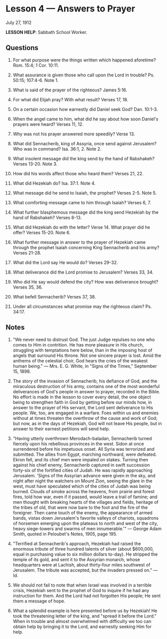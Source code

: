 # Lesson 4 — Answers to Prayer

July 27, 1912

**LESSON HELP**: Sabbath School Worker.

## Questions

1. For what purpose were the things written which happened aforetime? Rom. 15:4; 1 Cor. 10:11.

2. What assurance is given those who call upon the Lord in trouble? Ps. 50:15; 107:4-6. Note 1.

3. What is said of the prayer of the righteous? James 5:16.

4. For what did Elijah pray? With what result? Verses 17, 18.

5. On a certain occasion how earnestly did Daniel seek God? Dan. 10:1-3.

6. When the angel came to him, what did he say about how soon Daniel's prayers were heard? Verses 11, 12.

7. Why was not his prayer answered more speedily? Verse 13.

8. What did Sennacherib, king of Assyria, once send against Jerusalem? Who was in command? Isa. 36:1, 2. Note 2.

9. What insolent message did the king send by the hand of Rabshakeh? Verses 13-20. Note 3.

10. How did his words affect those who heard them? Verses 21, 22.

11. What did Hezekiah do? Isa. 37:1. Note 4.

12. What message did he send to Isaiah, the prophet? Verses 2-5. Note 5.

13. What comforting message came to him through Isaiah? Verses 6, 7.

14. What further blasphemous message did the king send Hezekiah by the hand of Rabshakeh? Verses 8-13.

15. What did Hezekiah do with the letter? Verse 14. What prayer did he offer? Verses 15-20. Note 6.

16. What further message in answer to the prayer of Hezekiah came through the prophet Isaiah concerning King Sennacherib and his army? Verses 21-28.

17. What did the Lord say He would do? Verses 29-32.

18. What deliverance did the Lord promise to Jerusalem? Verses 33, 34.

19. Who did He say would defend the city? How was deliverance brought? Verses 35, 36.

20. What befell Sennacherib? Verses 37, 38.

21. Under all circumstances what promise may the righteous claim? Ps. 34:17.

## Notes

1. "We never need to distrust God. The just Judge repulses no one who comes to Him in contrition. He has more pleasure in His church, struggling with temptations here below, than in the imposing host of angels that surround His throne. Not one sincere prayer is lost. Amid the anthems of the celestial choir, God hears the cries of the weakest human being." — Mrs. E. G. White, in "Signs of the Times," September 15, 1898.

2. The story of the invasion of Sennacherib, his defiance of God, and the miraculous destruction of his army, contains one of the most wonderful deliverances of God's people in answer to prayer, recorded in the Bible. No effort is made in the lesson to cover every detail, the one object being to strengthen faith in God by getting before our minds how, in answer to the prayer of His servant, the Lord sent deliverance to His people. We, too, are engaged in a warfare. Foes within us and enemies without at times threaten the overthrow of the cause and work of God; but now, as in the days of Hezekiah, God will not leave His people, but in answer to their earnest petitions will send help.

3. "Having utterly overthrown Merodach-baladan, Sennacherib turned fiercely upon his rebellious provinces in the west. Sidon at once surrendered before his impetuous onset. All Syria was terrorized and submitted. The allies from Egypt, marching northward, were defeated. Ekron fell, and its chief men were impaled on stakes. Turning then against his chief enemy, Sennacherib captured in swift succession forty-six of the fortified cities of Judah. He was rapidly approaching Jerusalem. 'Signs of the Assyrian advance were given in the sky, and night after night the watchers on Mount Zion, seeing the glare in the west, must have speculated which of the cities of Judah was being burned. Clouds of smoke across the heavens, from prairie and forest fires, told how war, even if it passed, would leave a trail of famine; and men thought with breaking hearts of the villages and fields, heritage of the tribes of old, that were now bare to the foot and the fire of the foreigner. Then came touch of the enemy, the appearance of armed bands, vistas down Jerusalem's favorite valleys of chariots, squadrons of horsemen emerging upon the plateaus to north and west of the city, heavy siege-towers and swarms of men innumerable.'" — George Adam Smith, quoted in Peloubet's Notes, 1905, page 195.

4. "Terrified at Sennacherib's approach, Hezekiah had raised the enormous tribute of three hundred talents of silver (about $600,000, equal in purchasing value to six million dollars to-day). He stripped the temple of its gold, and sent it to the Assyrian monarch, whose headquarters were at Lachish, about thirty-four miles southwest of Jerusalem. The tribute was accepted, but the invaders pressed on." — Id.

5. We should not fail to note that when Israel was involved in a terrible crisis, Hezekiah sent to the prophet of God to inquire if he had any instruction for them. And the Lord had not forgotten His people; He sent them a message of hope.

6. What a splendid example is here presented before us by Hezekiah! He took the threatening letter of the king, and "spread it before the Lord." When in trouble and almost overwhelmed with difficulty we too can obtain help by bringing it to the Lord, and earnestly seeking Him for help.